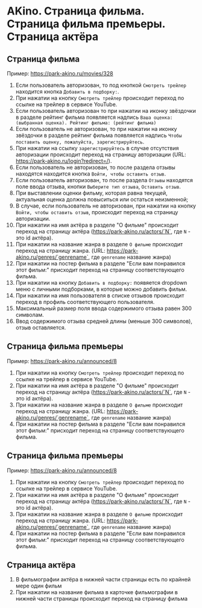 # AKino. Страница фильма. Страница фильма премьеры. Страница актёра

## Страница фильма

Пример: https://park-akino.ru/movies/328

1. Если пользователь авторизован, то под кнопкой `Смотреть трейлер` находится кнопка `Добавить в подборку:`.
2. При нажатии на кнопку `Смотреть трейлер` происходит переход по ссылке на трейлер в сервисе YouTube.
3. Если пользователь авторизован то при нажатии на иконку звёздочки в разделе рейтинг фильма появляется надпись `Ваша оценка: (выбранная оценка). Рейтинг
фильма: (рейтинг фильма)`
4. Если пользователь не авторизован, то при нажатии на иконку звёздочки в разделе рейтинг фильма появляется надпись `Чтобы поставить оценку, пожалуйста, зарегистрируйтесь`.
5. При нажатии на ссылку `зарегистрируйтесь` в случае отсутствия авторизации происходит переход на страницу авторизации (URL: https://park-akino.ru/login?redirect=/).
6. Если пользователь не авторизован, то после раздела отзывы находятся находится кнопка `Войти, чтобы оставить отзыв`.
7. Если пользователь авторизован, то после раздела `Отзывы` находятся поле ввода отзыва, кнопки `Выберите тип отзыва`, `Оставить отзыв`.
8. При выставлении оценки фильму, которая равна текущей, актуальная оценка должна повыситься или остаться неизменной;
9. В случае, если пользователь не авторизован, при нажатии на кнопку `Войти, чтобы оставить отзыв`, происходит переход на страницу авторизации.
10. При нажатии на имя актёра в разделе "О фильме" происходит переход на страницу актёра (https://park-akino.ru/actors/`N`, где `N` - это id актёра).
11. При нажатии на название жанра в разделе `О фильме` происходит переход на страницу жанра. (URL: https://park-akino.ru/genres/`genrename`, где `genrename` название жанра)
12. При нажатии на постер фильма в разделе "Если вам понравился этот фильм:" присходит переход на страницу соответствующего фильма.
13. При нажатии на кнопку `Добавить в подборку:` появяется dropdown меню с личными подборками, в которые можно добавить фильм.
14. При нажатии на имя пользователя в списке отзывов происходит переход в профиль соответствующего пользователя.
15. Максимальный размер поля ввода содержимого отзыва равен 300 символам.
16. Ввод содержимого отзыва средней длины (меньше 300 символов), отзыв оставляется.

## Страница фильма премьеры

Пример: https://park-akino.ru/announced/8

1. При нажатии на кнопку `Смотреть трейлер` происходит переход по ссылке на трейлер в сервисе YouTube.
2.  При нажатии на имя актёра в разделе "О фильме" происходит переход на страницу актёра (https://park-akino.ru/actors/`N`, где `N` - это id актёра).
3.  При нажатии на название жанра в разделе `О фильме` происходит переход на страницу жанра. (URL: https://park-akino.ru/genres/`genrename`, где `genrename` название жанра)
4.  При нажатии на постер фильма в разделе "Если вам понравился этот фильм:" присходит переход на страницу соответствующего фильма.

## Страница фильма премьеры

Пример: https://park-akino.ru/announced/8

1. При нажатии на кнопку `Смотреть трейлер` происходит переход по ссылке на трейлер в сервисе YouTube.
2.  При нажатии на имя актёра в разделе "О фильме" происходит переход на страницу актёра (https://park-akino.ru/actors/`N`, где `N` - это id актёра).
3.  При нажатии на название жанра в разделе `О фильме` происходит переход на страницу жанра. (URL: https://park-akino.ru/genres/`genrename`, где `genrename` название жанра)
4.  При нажатии на постер фильма в разделе "Если вам понравился этот фильм:" присходит переход на страницу соответствующего фильма.


## Страница актёра

1. В фильмографии актёра в нижней части страницы есть по крайней мере один фильм
2. При нажатии на название фильма в карточке фильмографии в нижней части страницы происходит переход на страницу фильма